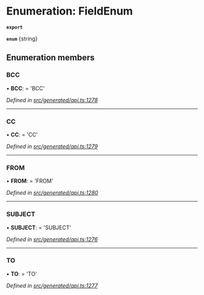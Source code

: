 # Enumeration: FieldEnum

**`export`** 

**`enum`** {string}

## Enumeration members

###  BCC

• **BCC**: =  <any>'BCC'

*Defined in [src/generated/api.ts:1278](https://github.com/mailslurp/mailslurp-client-ts-js/blob/6b83217/src/generated/api.ts#L1278)*

___

###  CC

• **CC**: =  <any>'CC'

*Defined in [src/generated/api.ts:1279](https://github.com/mailslurp/mailslurp-client-ts-js/blob/6b83217/src/generated/api.ts#L1279)*

___

###  FROM

• **FROM**: =  <any>'FROM'

*Defined in [src/generated/api.ts:1280](https://github.com/mailslurp/mailslurp-client-ts-js/blob/6b83217/src/generated/api.ts#L1280)*

___

###  SUBJECT

• **SUBJECT**: =  <any>'SUBJECT'

*Defined in [src/generated/api.ts:1276](https://github.com/mailslurp/mailslurp-client-ts-js/blob/6b83217/src/generated/api.ts#L1276)*

___

###  TO

• **TO**: =  <any>'TO'

*Defined in [src/generated/api.ts:1277](https://github.com/mailslurp/mailslurp-client-ts-js/blob/6b83217/src/generated/api.ts#L1277)*
